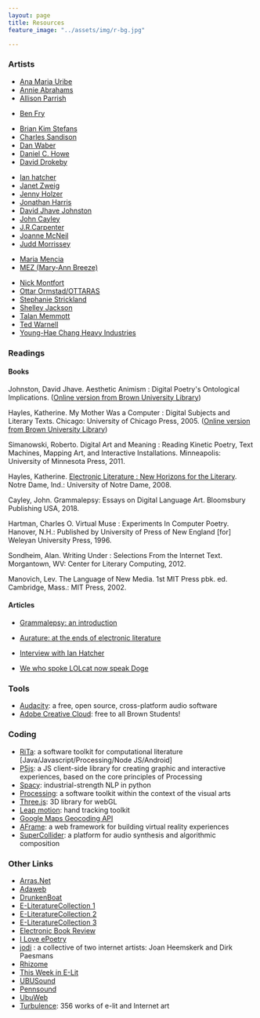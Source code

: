 ```yaml
---
layout: page
title: Resources
feature_image: "../assets/img/r-bg.jpg"

---
```


### Artists
<!-- * [Alan Sondheim] -->
<!-- * [Alessandro Capozzo](http://www.abstract-codex.net/bio.html)  Media Artist-->
* [Ana Maria Uribe](http://www.vispo.com/uribe/)
* [Annie Abrahams](http://www.bram.org/)
* [Allison Parrish](http://www.decontextualize.com/)
<!-- * Aya Karpinska -->
* [Ben Fry](http://benfry.com/)
<!-- * [Bill Seaman](http://billseaman.com/) -->
* [Brian Kim Stefans](https://arras.net/arras/)
* [Charles Sandison]()
* [Dan Waber](http://logolalia.com/)
* [Daniel C. Howe](http://rednoise.org/dhowe)
* [David Drokeby](http://www.davidrokeby.com/)
<!-- * [David Knoebel](http://home.ptd.net/~clkpoet/) -->
* [Ian hatcher](https://rednoise.org/wdm/index.php?n=Main.Artists)
* [Janet Zweig](http://www.janetzweig.com/)
* [Jenny Holzer](http://projects.jennyholzer.com/)
* [Jonathan Harris](http://number27.org/)
* [David Jhave Johnston](http://glia.ca/)
* [John Cayley](http://programmatology.shadoof.net/index.php)
* [J.R.Carpenter](http://luckysoap.com/)
* [Joanne McNeil](http://www.joannemcneil.com/)
* [Judd Morrissey](http://www.judisdaid.org/)
<!-- * [Laura Zaylea](https://laurazaylea.com/) -->
* [Maria Mencia](http://www.mariamencia.com/)
* [MEZ (Mary-Ann Breeze)](https://anthology.rhizome.org/mez-breeze)
<!-- * [Miguel Azguime](https://www.misomusic.com/index.php?option=com_content&view=article&id=284&Itemid=444&lang=en) -->
* [Nick Montfort](http://nickm.com/)
* [Ottar Ormstad/OTTARAS](http://yellowpoetry.com/)
* [Stephanie Strickland](http://www.stephaniestrickland.com/)
* [Shelley Jackson](http://www.ineradicablestain.com/)
* [Talan Memmott](http://talanmemmott.info)
* [Ted Warnell](https://warnell.com/)
* [Young-Hae Chang Heavy Industries](http://yhchang.com/)


### Readings
#### Books

Johnston, David Jhave. Aesthetic Animism : Digital Poetry's Ontological Implications. ([Online version from Brown University Library](https://search.library.brown.edu/catalog/b7954130))

Hayles, Katherine. My Mother Was a Computer : Digital Subjects and Literary Texts. Chicago: University of Chicago Press, 2005. ([Online version from Brown University Library](https://search.library.brown.edu/catalog/b7226281))

Simanowski, Roberto. Digital Art and Meaning : Reading Kinetic Poetry, Text Machines, Mapping Art, and Interactive Installations. Minneapolis: University of Minnesota Press, 2011.

Hayles, Katherine. [Electronic Literature : New Horizons for the Literary](https://eliterature.org/pad/elp.html). Notre Dame, Ind.: University of Notre Dame, 2008.

Cayley, John. Grammalepsy: Essays on Digital Language Art. Bloomsbury Publishing USA, 2018.

Hartman, Charles O. Virtual Muse : Experiments In Computer Poetry. Hanover, N.H.: Published by University of Press of New England [for] Weleyan University Press, 1996.

Sondheim, Alan. Writing Under : Selections From the Internet Text. Morgantown, WV: Center for Literary Computing, 2012.

Manovich, Lev. The Language of New Media. 1st MIT Press pbk. ed. Cambridge, Mass.: MIT Press, 2002.

#### Articles
* [Grammalepsy: an introduction](http://electronicbookreview.com/essay/grammalepsy-an-introduction/)

* [Aurature: at the ends of electronic literature](http://electronicbookreview.com/essay/aurature-at-the-ends-of-electronic-literature/)

* [Interview with Ian Hatcher](http://www.raintaxi.com/multiplicity-an-interview-with-ian-hatcher/)

* [We who spoke LOLcat now speak Doge](https://io9.gizmodo.com/we-who-spoke-lolcat-now-speak-doge-1481243678/1482130388)

<!-- http://electronicbookreview.com/essay/the-code-is-not-the-text-unless-it-is-the-text/
http://www.ubu.com/papers/kostelanetz.html
http://www.dichtung-digital.org/2006/01/Raley/index.htm
http://actascenica.teak.fi/huopaniemi-otso/ -->


### Tools
* [Audacity](https://www.audacityteam.org/): a free, open source, cross-platform audio software
* [Adobe Creative Cloud](https://www.brown.edu/information-technology/software/catalog/adobe-creative-cloud-desktop-application): free to all Brown Students!

### Coding
* [RiTa](http://www.rednoise.org/rita/): a software toolkit for computational literature [Java/Javascript/Processing/Node JS/Android]
* [P5js](https://p5js.org/): a JS client-side library for creating graphic and interactive experiences, based on the core principles of Processing
* [Spacy](https://spacy.io/): industrial-strength NLP in python
* [Processing](http://processing.org/): a software toolkit within the context of the visual arts
* [Three.js](https://threejs.org/): 3D library for webGL
* [Leap motion](https://www.leapmotion.com/): hand tracking toolkit
* [Google Maps Geocoding API](https://developers.google.com/maps/documentation/geocoding/intro)
* [AFrame](https://aframe.io/): a web framework for building virtual reality experiences
* [SuperCollider](https://supercollider.github.io/): a platform for audio synthesis and algorithmic composition

### Other Links
* [Arras.Net](http://www.arras.net)
* [Adaweb](http://www.adaweb.com/)
* [DrunkenBoat](http://www.drunkenboat.com/)
* [E-LiteratureCollection 1](http://collection.eliterature.org/1/)
* [E-LiteratureCollection 2](http://collection.eliterature.org/2/)
* [E-LiteratureCollection 3](http://collection.eliterature.org/3/)
* [Electronic Book Review](http://www.electronicbookreview.com/)
* [I Love ePoetry](http://iloveepoetry.com/)
* [jodi](jodi.org) :  a collective of two internet artists: Joan Heemskerk and Dirk Paesmans
* [Rhizome](http://rhizome.org/)
* [This Week in E-Lit](https://paper.li/eliterature#/)
* [UBUSound](http://www.ubu.com/sound/index.html)
* [Pennsound](http://writing.upenn.edu/pennsound/)
* [UbuWeb](http://www.ubu.com/)
* [Turbulence](http://turbulence.org/): 356 works of e-lit and Internet art
<!-- ElectronicPoetryCenter

mesostic poem generator
http://mesostics.sas.upenn.edu/
-->
